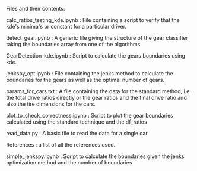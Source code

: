 Files and their contents:

calc_ratios_testing_kde.ipynb : File containing a script to verify that the kde's minima's or constant for a particular driver.

detect_gear.ipynb :  A generic file giving the structure of the gear classifier taking the boundaries array from one of the algorithms.

GearDetection-kde.ipynb : Script to calculate the gears boundaries using kde.

jenkspy_opt.ipynb : File containing the jenks method to calculate the boundaries for the gears as well as the optimal number of gears.

params_for_cars.txt : A file containing the data for the standard method, i.e. the total drive ratios directly or the gear ratios and the final drive ratio and also the tire dimensions for the cars.

plot_to_check_correctness.ipynb :  Script to plot the gear boundaries calculated using the standard technique and the df_ratios

read_data.py : A basic file to read the data for a single car

References : a list of all the references used.

simple_jenkspy.ipynb :  Script to calculate the boundaries given the jenks optimization method and the number of boundaries